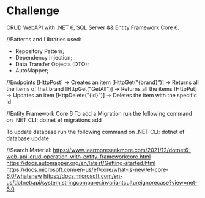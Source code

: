 # Challenge
CRUD WebAPI with .NET 6, SQL Server && Entity Framework Core 6.

//Patterns and Libraries used:
- Repository Pattern;
- Dependency Injection;
- Data Transfer Objects (DTO);
- AutoMapper;

//Endpoints
[HttpPost]           -> Creates an item
[HttpGet("{brand}")] -> Returns all the items of that brand
[HttpGet("GetAll")]  -> Returns all the items
[HttpPut]            -> Updates an item
[HttpDelete("{id}")] -> Deletes the item with the specific id

//Entity Framework Core 6
To add a Migration run the following command on .NET CLI:
dotnet ef migrations add <message>

To update database run the following command on .NET CLI:
dotnet ef database update

//Search Material:
https://www.learmoreseekmore.com/2021/12/dotnet6-web-api-crud-operation-with-entity-frameworkcore.html
https://docs.automapper.org/en/latest/Getting-started.html
https://docs.microsoft.com/en-us/ef/core/what-is-new/ef-core-6.0/whatsnew
https://docs.microsoft.com/en-us/dotnet/api/system.stringcomparer.invariantcultureignorecase?view=net-6.0
